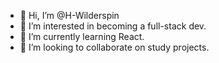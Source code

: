 - 👋 Hi, I’m @H-Wilderspin
- 👀 I’m interested in becoming a full-stack dev.
- 🌱 I’m currently learning React.
- 💞️ I’m looking to collaborate on study projects.

<!---
H-Wilderspin/H-Wilderspin is a ✨ special ✨ repository because its `README.md` (this file) appears on your GitHub profile.
You can click the Preview link to take a look at your changes.
--->

